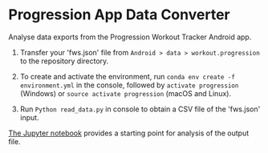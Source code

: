 # Progression App Data Converter
Analyse data exports from the Progression Workout Tracker Android app.

1. Transfer your 'fws.json' file from `Android > data > workout.progression` to the repository directory.

2. To create and activate the environment, run `conda env create -f environment.yml` in the console, followed by `activate progression` (Windows) or `source activate progression` (macOS and Linux).

3. Run `Python read_data.py` in console to obtain a CSV file of the 'fws.json' input.

[The Jupyter notebook](example_analysis.ipynb) provides a starting point for analysis of the output file.
